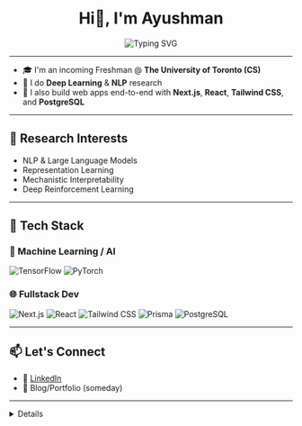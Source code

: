<h1 align="center">Hi👋, I'm Ayushman</h1>

<p align="center">
  <img src="https://readme-typing-svg.demolab.com?font=Fira+Code&pause=1000&color=00F7FF&center=true&vCenter=true&multiline=true&width=435&lines=Incoming+CS+@+UofT+🍁;Deep+Learning+%2B+NLP+Researcher+🧬;Fullstack+Dev+by+day%2C+Neural+Net+tinkerer+by+night+🌙" alt="Typing SVG" />
</p>

---

- 🎓 I'm an incoming Freshman @ **The University of Toronto (CS)**
- 🤖 I do **Deep Learning** & **NLP** research 
- 🔧 I also build web apps end-to-end with **Next.js**, **React**, **Tailwind CSS**, and **PostgreSQL**

---

## 🧠 Research Interests

- NLP & Large Language Models 
- Representation Learning
- Mechanistic Interpretability 
- Deep Reinforcement Learning

---

## 🧰 Tech Stack

### 🧠 Machine Learning / AI

<p align="left">
  <img src="https://img.shields.io/badge/TensorFlow-FC7300?style=for-the-badge&logo=tensorflow&logoColor=white" alt="TensorFlow"/>
  <img src="https://img.shields.io/badge/PyTorch-EE4C2C?style=for-the-badge&logo=pytorch&logoColor=white" alt="PyTorch"/>
</p>

### 🌐 Fullstack Dev

<p align="left">
  <img src="https://img.shields.io/badge/Next.js-black?style=for-the-badge&logo=next.js&logoColor=white" alt="Next.js"/>
  <img src="https://img.shields.io/badge/React-20232A?style=for-the-badge&logo=react&logoColor=61DAFB" alt="React"/>
  <img src="https://img.shields.io/badge/Tailwind_CSS-38B2AC?style=for-the-badge&logo=tailwind-css&logoColor=white" alt="Tailwind CSS"/>
  <img src="https://img.shields.io/badge/Prisma-2D3748?style=for-the-badge&logo=prisma&logoColor=white" alt="Prisma"/>
  <img src="https://img.shields.io/badge/PostgreSQL-4169E1?style=for-the-badge&logo=postgresql&logoColor=white" alt="PostgreSQL"/>
</p>


---

## 📫 Let's Connect

- 🔗 [LinkedIn](https://www.linkedin.com/in/ayushmangupta371/)  
- 🧠 Blog/Portfolio (someday)

---

<details>
